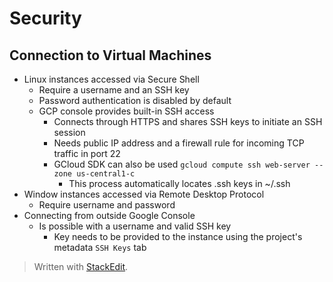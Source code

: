 # Security


## Connection to Virtual Machines

- Linux instances accessed via Secure Shell 
	- Require a username and an SSH key
	- Password authentication is disabled by default
	- GCP console provides built-in SSH access
		- Connects through HTTPS and shares SSH keys to initiate an SSH session
		- Needs public IP address and a firewall rule for incoming TCP traffic in port 22
		- GCloud SDK can also be used `gcloud compute ssh web-server --zone us-central1-c`
			- This process automatically locates .ssh keys in ~/.ssh
- Window instances accessed via Remote Desktop Protocol
	- Require username and password
- Connecting from outside Google Console
	- Is possible with a username and valid SSH key
		- Key needs to be provided to the instance using the project's metadata `SSH Keys` tab

> Written with [StackEdit](https://stackedit.io/).
<!--stackedit_data:
eyJoaXN0b3J5IjpbNjY3ODI2OTc5XX0=
-->
